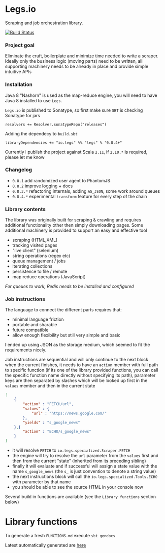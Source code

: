 Legs.io
====

Scraping and job orchestration library.

[![Build Status](https://travis-ci.org/uniformlyrandom/legs.png)](https://travis-ci.org/uniformlyrandom/legs)


### Project goal

Eliminate the cruft, boilerplate and minimize time needed to write a scraper. Ideally only the business logic (moving parts) need to be written, all supporting machinery needs to be already in place and provide simple intuitive APIs

### Installation

Java 8 "Nashorn" is used as the map-reduce engine, you will need to have Java 8 installed to use `Legs`.

`Legs.io` is published to Sonatype, so first make sure `SBT` is checking Sonatype for jars

	resolvers += Resolver.sonatypeRepo("releases")

Adding the dependecy to `build.sbt`

	libraryDependencies += "io.legs" %% "legs" % "0.8.4+"


Currently I publish the project against Scala `2.11`, if `2.10.*` is required, please let me know

### Changelog

 * `0.8.1` add randomized user agent to PhantomJS
 * `0.8.2` improve logging + docs
 * `0.8.3.*` refactoring internals, adding `AS_JSON`, some work around queues
 * `0.8.4.*` experimental `transform` feature for every step of the chain

### Library contents

The library was originally built for scraping & crawling and requires additional functionality other then simply downloading pages. Some additional machinery is provided to support an easy and effective tool 

 - scraping (HTML,XML)
 - tracking visited pages
 - "live client" (selenium)
 - string operations (regex etc)
 - queue management / jobs
 - iterating collections 
 - persistence to file / remote 
 - map reduce operations (JavaScript)

*For queues to work, Redis needs to be installed and configured*

### Job instructions

The language to connect the different parts requires that:

 - minimal language friction
 - portable and sharable
 - future compatible
 - allow enough flexibility but still very simple and basic

I ended up using JSON as the storage medium, which seemed to fit the requirements nicely.

Job instructions are sequential and will only continue to the next block when the current finishes, it needs to have an `action` member with full path to specific function (if its one of the library provided functions, you can call the specific function name directly without specifying its path), parameter keys are then separated by slashes which will be looked up first in the `values` member and then in the current state

```json
[
	{
		"action" : "FETCH/url",
		"values" : {
			"url" : "https://news.google.com/"
		},
		"yields" : "s_google_news"
	},{
		"action" : "ECHO/s_google_news"
	}
]
```

 * it will resolve `FETCH` to `io.legs.specialized.Scraper.FETCH`
 * the engine will try to resolve the `url` parameter from the `values` first and then from the current "state" (inherited from its preceding sibling)
 * finally it will evaluate and if successful will assign a state value with the name `s_google_news` (the `s_` is just convention to denote  a string value)
 * the next instructions block will call the `io.legs.specialized.Tools.ECHO` with parameter by that name
 * you should be able to see the source HTML in your console now

Several build in functions are available (see the `Library functions` section below)

Library functions
===

To generate a fresh `FUNCTIONS.md` execute `sbt gendocs`

Latest automatically generated are [here](./FUNCTIONS.md)

